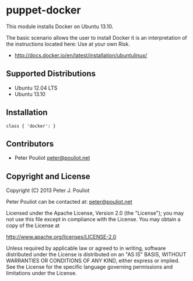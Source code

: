 puppet-docker
==============
This module installs Docker on Ubuntu 13.10.

The basic scenario allows the user to install Docker it is
an interpretation of the instructions located here:
Use at your own Risk.

 * http://docs.docker.io/en/latest/installation/ubuntulinux/

Supported Distributions
-----------------------
  * Ubuntu 12.04 LTS
  * Ubuntu 13.10
 
Installation
------------

    class { 'docker': }




Contributors
------------
 * Peter Pouliot <peter@pouliot.net>


Copyright and License
---------------------

Copyright (C) 2013 Peter J. Pouliot

Peter Pouliot can be contacted at: peter@pouliot.net

Licensed under the Apache License, Version 2.0 (the "License");
you may not use this file except in compliance with the License.
You may obtain a copy of the License at

  http://www.apache.org/licenses/LICENSE-2.0

Unless required by applicable law or agreed to in writing, software
distributed under the License is distributed on an "AS IS" BASIS,
WITHOUT WARRANTIES OR CONDITIONS OF ANY KIND, either express or implied.
See the License for the specific language governing permissions and
limitations under the License.
 
